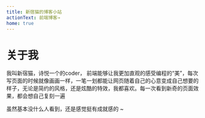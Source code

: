 ```yaml
---
title: 新宿猫的博客小站
actionText: 前端博客→
home: true
---
```


# 关于我

我叫新宿猫，诗悦一个的coder， 前端能够让我更加直观的感受编程的“美”，每次写页面的时候就像画画一样，一笔一划都能让网页随着自己的心意变成自己想要的样子，无论是简约的风格，还是炫酷的特效，我都喜欢。每一次看到新奇的页面效果，都会想自己复刻一遍

虽然基本没什么人看到，还是感觉挺有成就感的 ~

